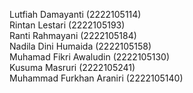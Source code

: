Lutfiah Damayanti        (2222105114)  
Rintan Lestari           (2222105193)  
Ranti Rahmayani          (2222105184)  
Nadila Dini Humaida      (2222105158)  
Muhamad Fikri Awaludin   (2222105130)  
Kusuma Masruri           (2222105241)  
Muhammad Furkhan Araniri (2222105140)
